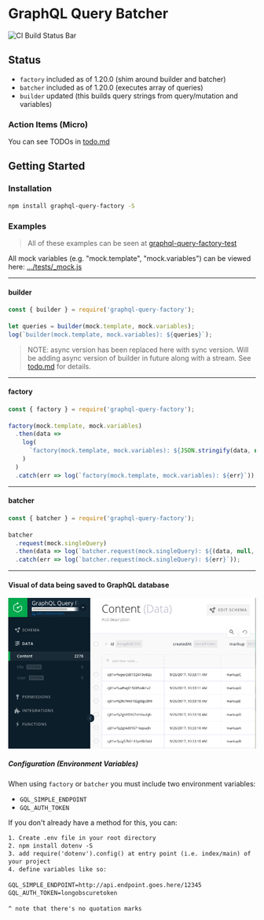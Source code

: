 # GraphQL Query Batcher
![CI Build Status Bar](https://travis-ci.org/alechp/graphql-query-factory.svg?branch=flow)

## Status
* `factory` included as of 1.20.0 (shim around builder and batcher)
* `batcher` included as of 1.20.0 (executes array of queries)
* `builder` updated (this builds query strings from query/mutation and variables)

### Action Items (Micro)
You can see TODOs in [todo.md](./docs/todo.md)

## Getting Started
### Installation
```bash
npm install graphql-query-factory -S
```

### Examples
> All of these examples can be seen at [graphql-query-factory-test](https://github.com/alechp/graphql-query-factory-test)

All mock variables (e.g. "mock.template", "mock.variables") can be viewed here: [.../tests/_mock.js](https://github.com/alechp/graphql-query-factory/blob/master/src/tests/_mock.js)

--------------------------------

#### builder
```js
const { builder } = require('graphql-query-factory');

let queries = builder(mock.template, mock.variables);
log(`builder(mock.template, mock.variables): ${queries}`);
```

> NOTE: async version has been replaced here with sync version.
> Will be adding async version of builder in future along with a stream. See [todo.md](./docs/todo.md) for details.

--------------------------------

#### factory
```js
const { factory } = require('graphql-query-factory');

factory(mock.template, mock.variables)
  .then(data =>
    log(
      `factory(mock.template, mock.variables): ${JSON.stringify(data, null, 4)}`
    )
  )
  .catch(err => log(`factory(mock.template, mock.variables): ${err}`));
```

--------------------------------

#### batcher
```js
const { batcher } = require('graphql-query-factory');

batcher
  .request(mock.singleQuery)
  .then(data => log(`batcher.request(mock.singleQuery): ${(data, null, 4)}`))
  .catch(err => log(`batcher.request(mock.singleQuery): ${err}`));
```
--------------------------------

#### Visual of data being saved to GraphQL database
![graphcool](./docs/graphcool_data_saved.png)


##### Configuration (Environment Variables)

When using `factory` or `batcher` you must include two environment variables:
* `GQL_SIMPLE_ENDPOINT`
* `GQL_AUTH_TOKEN`

If you don't already have a method for this, you can:
```
1. Create .env file in your root directory
2. npm install dotenv -S
3. add require('dotenv').config() at entry point (i.e. index/main) of your project
4. define variables like so:

GQL_SIMPLE_ENDPOINT=http://api.endpoint.goes.here/12345
GQL_AUTH_TOKEN=longobscuretoken

^ note that there's no quotation marks
```
